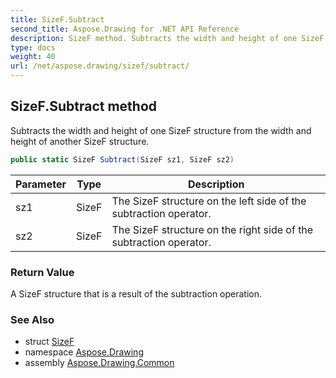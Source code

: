 ```yaml
---
title: SizeF.Subtract
second_title: Aspose.Drawing for .NET API Reference
description: SizeF method. Subtracts the width and height of one SizeF structure from the width and height of another SizeF structure
type: docs
weight: 40
url: /net/aspose.drawing/sizef/subtract/
---
```

## SizeF.Subtract method

Subtracts the width and height of one SizeF structure from the width and height of another SizeF structure.

```csharp
public static SizeF Subtract(SizeF sz1, SizeF sz2)
```

| Parameter | Type | Description |
| --- | --- | --- |
| sz1 | SizeF | The SizeF structure on the left side of the subtraction operator. |
| sz2 | SizeF | The SizeF structure on the right side of the subtraction operator. |

### Return Value

A SizeF structure that is a result of the subtraction operation.

### See Also

* struct [SizeF](../)
* namespace [Aspose.Drawing](../../sizef/)
* assembly [Aspose.Drawing.Common](../../../)


